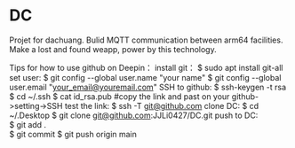# DC
Projet for dachuang. Bulid MQTT communication between arm64  facilities. Make a lost and found weapp, power by this technology.  

Tips for how to use github on Deepin：
install git：
$ sudo apt install git-all
set user:
$ git config --global user.name "your name"
$ git config --global user.email "your_email@youremail.com"
SSH to github:
$ ssh-keygen -t rsa 
$ cd ~/.ssh
$ cat id_rsa.pub
#copy the link and past on your github->setting->SSH
test the link:
$ ssh -T git@github.com
clone DC:
$ cd ~/.Desktop
$ git clone git@github.com:JJLi0427/DC.git
push to DC:    
$ git add .    
$ git commit
$ git push origin main
